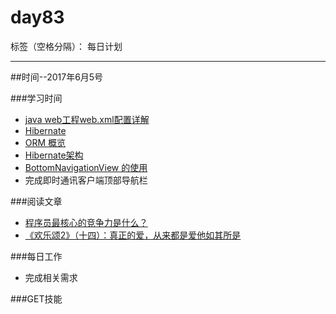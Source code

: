 # day83

标签（空格分隔）： 每日计划

---
##时间--2017年6月5号

###学习时间<br>
* [java web工程web.xml配置详解][1]
* [Hibernate][2]
* [ORM 概览][3]
* [Hibernate架构][4]
* [BottomNavigationView 的使用][5]
* 完成即时通讯客户端顶部导航栏

###阅读文章<br>
* [程序员最核心的竞争力是什么？][6]
* [《欢乐颂2》（十四）：真正的爱，从来都是爱他如其所是][7]

###每日工作<br>
* 完成相关需求

###GET技能


  [1]: http://blog.csdn.net/m751075306/article/details/9452893
  [2]: https://zh.wikipedia.org/wiki/Hibernate
  [3]: http://wiki.jikexueyuan.com/project/hibernate/orm-overview.html
  [4]: http://wiki.jikexueyuan.com/project/hibernate/architecture.html
  [5]: http://wl9739.github.io/2016/10/20/BottomNavigationView-%E7%9A%84%E4%BD%BF%E7%94%A8/
  [6]: http://www.jianshu.com/p/a7ca3ffd7340
  [7]: http://www.jianshu.com/p/b3b9f2184dd7
